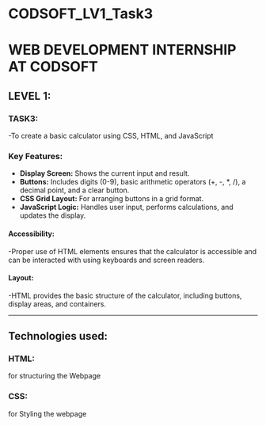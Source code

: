 # CODSOFT_LV1_Task3  
# WEB DEVELOPMENT INTERNSHIP AT CODSOFT 
## LEVEL 1: 
 ### TASK3: 
-To create a basic calculator using CSS, HTML, and JavaScript 
### Key Features:  
- **Display Screen:** Shows the current input and result.
- **Buttons:** Includes digits (0-9), basic arithmetic operators (+, -, *, /), a decimal point, and a clear button.
- **CSS Grid Layout:** For arranging buttons in a grid format.
- **JavaScript Logic:** Handles user input, performs calculations, and updates the display.
#### Accessibility: 
-Proper use of HTML elements ensures that the calculator is accessible and can be interacted with using keyboards and screen readers. 
#### Layout: 
-HTML provides the basic structure of the calculator, including buttons, display areas, and containers.<hr> 

 
## Technologies used: 
### HTML:   
for structuring the Webpage
### CSS:  
for Styling the webpage

